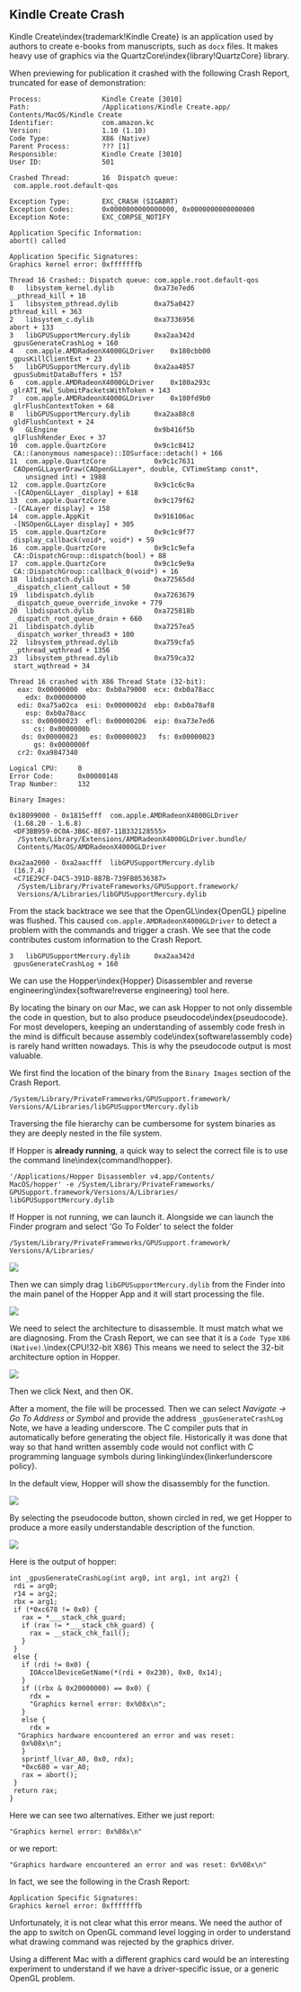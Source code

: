 ## Kindle Create Crash

Kindle Create\index{trademark!Kindle Create} is an application used by authors to create e-books from manuscripts, such as `docx` files.  It makes heavy use of graphics via the QuartzCore\index{library!QuartzCore} library.

When previewing for publication it crashed with the following Crash Report, truncated for ease of demonstration:

```
Process:               Kindle Create [3010]
Path:                  /Applications/Kindle Create.app/
Contents/MacOS/Kindle Create
Identifier:            com.amazon.kc
Version:               1.10 (1.10)
Code Type:             X86 (Native)
Parent Process:        ??? [1]
Responsible:           Kindle Create [3010]
User ID:               501

Crashed Thread:        16  Dispatch queue:
 com.apple.root.default-qos

Exception Type:        EXC_CRASH (SIGABRT)
Exception Codes:       0x0000000000000000, 0x0000000000000000
Exception Note:        EXC_CORPSE_NOTIFY

Application Specific Information:
abort() called

Application Specific Signatures:
Graphics kernel error: 0xfffffffb

Thread 16 Crashed:: Dispatch queue: com.apple.root.default-qos
0   libsystem_kernel.dylib        	0xa73e7ed6
__pthread_kill + 10
1   libsystem_pthread.dylib       	0xa75a0427
pthread_kill + 363
2   libsystem_c.dylib             	0xa7336956
abort + 133
3   libGPUSupportMercury.dylib    	0xa2aa342d
 gpusGenerateCrashLog + 160
4   com.apple.AMDRadeonX4000GLDriver	0x180cbb00
 gpusKillClientExt + 23
5   libGPUSupportMercury.dylib    	0xa2aa4857
 gpusSubmitDataBuffers + 157
6   com.apple.AMDRadeonX4000GLDriver	0x180a293c
 glrATI_Hwl_SubmitPacketsWithToken + 143
7   com.apple.AMDRadeonX4000GLDriver	0x180fd9b0
 glrFlushContextToken + 68
8   libGPUSupportMercury.dylib    	0xa2aa88c8
 gldFlushContext + 24
9   GLEngine                      	0x9b416f5b
 glFlushRender_Exec + 37
10  com.apple.QuartzCore          	0x9c1c8412
 CA::(anonymous namespace)::IOSurface::detach() + 166
11  com.apple.QuartzCore          	0x9c1c7631
 CAOpenGLLayerDraw(CAOpenGLLayer*, double, CVTimeStamp const*,
    unsigned int) + 1988
12  com.apple.QuartzCore          	0x9c1c6c9a
 -[CAOpenGLLayer _display] + 618
13  com.apple.QuartzCore          	0x9c179f62
 -[CALayer display] + 158
14  com.apple.AppKit              	0x916106ac
 -[NSOpenGLLayer display] + 305
15  com.apple.QuartzCore          	0x9c1c9f77
 display_callback(void*, void*) + 59
16  com.apple.QuartzCore          	0x9c1c9efa
 CA::DispatchGroup::dispatch(bool) + 88
17  com.apple.QuartzCore          	0x9c1c9e9a
 CA::DispatchGroup::callback_0(void*) + 16
18  libdispatch.dylib             	0xa72565dd
 _dispatch_client_callout + 50
19  libdispatch.dylib             	0xa7263679
 _dispatch_queue_override_invoke + 779
20  libdispatch.dylib             	0xa725818b
 _dispatch_root_queue_drain + 660
21  libdispatch.dylib             	0xa7257ea5
 _dispatch_worker_thread3 + 100
22  libsystem_pthread.dylib       	0xa759cfa5
 _pthread_wqthread + 1356
23  libsystem_pthread.dylib       	0xa759ca32
 start_wqthread + 34

Thread 16 crashed with X86 Thread State (32-bit):
  eax: 0x00000000  ebx: 0xb0a79000  ecx: 0xb0a78acc
    edx: 0x00000000
  edi: 0xa75a02ca  esi: 0x0000002d  ebp: 0xb0a78af8
    esp: 0xb0a78acc
   ss: 0x00000023  efl: 0x00000206  eip: 0xa73e7ed6
      cs: 0x0000000b
   ds: 0x00000023   es: 0x00000023   fs: 0x00000023
      gs: 0x0000000f
  cr2: 0xa9847340

Logical CPU:     0
Error Code:      0x00080148
Trap Number:     132

Binary Images:

0x18099000 - 0x1815efff  com.apple.AMDRadeonX4000GLDriver
 (1.68.20 - 1.6.8)
 <DF3BB959-0C0A-3B6C-8E07-11B332128555>
  /System/Library/Extensions/AMDRadeonX4000GLDriver.bundle/
  Contents/MacOS/AMDRadeonX4000GLDriver

0xa2aa2000 - 0xa2aacfff  libGPUSupportMercury.dylib
 (16.7.4)
 <C71E29CF-D4C5-391D-8B7B-739FB0536387>
  /System/Library/PrivateFrameworks/GPUSupport.framework/
  Versions/A/Libraries/libGPUSupportMercury.dylib

```

From the stack backtrace we see that the OpenGL\index{OpenGL} pipeline was flushed.
This caused `com.apple.AMDRadeonX4000GLDriver` to detect a problem with the
commands and trigger a crash.  We see that the code contributes custom information to the Crash Report.

```
3   libGPUSupportMercury.dylib    	0xa2aa342d
 gpusGenerateCrashLog + 160
```

We can use the Hopper\index{Hopper} Disassembler and
reverse engineering\index{software!reverse engineering} tool here.

By locating the binary on our Mac,
we can ask Hopper to not only dissemble the code in question, but to also produce pseudocode\index{pseudocode}.
For most developers, keeping an understanding of assembly code fresh in the mind is difficult because assembly code\index{software!assembly code} is rarely hand written nowadays.  This is why the pseudocode output is most valuable.

We first find the location of the binary from the `Binary Images` section of the Crash Report.
```
/System/Library/PrivateFrameworks/GPUSupport.framework/
Versions/A/Libraries/libGPUSupportMercury.dylib
```

Traversing the file hierarchy can be cumbersome for system binaries as they are deeply nested in the file system.

If Hopper is **already running**, a quick way to select the correct file is to use the command line\index{command!hopper}.

```
'/Applications/Hopper Disassembler v4.app/Contents/
MacOS/hopper' -e /System/Library/PrivateFrameworks/
GPUSupport.framework/Versions/A/Libraries/
libGPUSupportMercury.dylib
```

If Hopper is not running, we can launch it.  Alongside we can launch the Finder program and select 'Go To Folder' to select the folder
```
/System/Library/PrivateFrameworks/GPUSupport.framework/
Versions/A/Libraries/
```

![](screenshots/finder_support_mercury.png)

Then we can simply drag `libGPUSupportMercury.dylib` from the Finder into the main panel of the Hopper App and it will start processing the file.

![](screenshots/drag_file_to_hopper.png)

We need to select the architecture to disassemble.  It must match what we are diagnosing.
From the Crash Report, we can see that it is a `Code Type` `X86 (Native)`.\index{CPU!32-bit X86}
This means we need to select the 32-bit architecture option in Hopper.

![](screenshots/hopper_32bit.png)

Then we click Next, and then OK.

After a moment, the file will be processed.  Then we can select _Navigate -> Go To Address or Symbol_
and provide the address `_gpusGenerateCrashLog`  Note, we have a leading underscore.  The C compiler puts that in automatically before generating the object file.  Historically it was done that way so that hand written assembly code would not conflict with C programming language symbols during linking\index{linker!underscore policy}.

In the default view, Hopper will show the disassembly for the function.

![](screenshots/hopper_diss.png)

By selecting the pseudocode button, shown circled in red, we get Hopper to produce a more easily understandable description of the function.

![](screenshots/hopper_pseudocode.png)

Here is the output of hopper:

```
int _gpusGenerateCrashLog(int arg0, int arg1, int arg2) {
 rdi = arg0;
 r14 = arg2;
 rbx = arg1;
 if (*0xc678 != 0x0) {
   rax = *___stack_chk_guard;
   if (rax != *___stack_chk_guard) {
     rax = __stack_chk_fail();
   }  
 }
 else {
   if (rdi != 0x0) {
     IOAccelDeviceGetName(*(rdi + 0x230), 0x0, 0x14);
   }  
   if ((rbx & 0x20000000) == 0x0) {
     rdx =
     "Graphics kernel error: 0x%08x\n";
   }  
   else {
     rdx =
  "Graphics hardware encountered an error and was reset:
   0x%08x\n";
   }  
   sprintf_l(var_A0, 0x0, rdx);
   *0xc680 = var_A0;
   rax = abort();
 }
 return rax;
}

```

Here we can see two alternatives.  Either we just report:
```
"Graphics kernel error: 0x%08x\n"
```

or we report:
```
"Graphics hardware encountered an error and was reset: 0x%08x\n"
```

In fact, we see the following in the Crash Report:
```
Application Specific Signatures:
Graphics kernel error: 0xfffffffb
```

Unfortunately, it is not clear what this error means.  We need the author of the app to switch on OpenGL command level logging in order to understand what drawing command was rejected by the graphics driver.

Using a different Mac with a different graphics card would be an interesting experiment to understand if we have a driver-specific issue, or a generic OpenGL problem.
